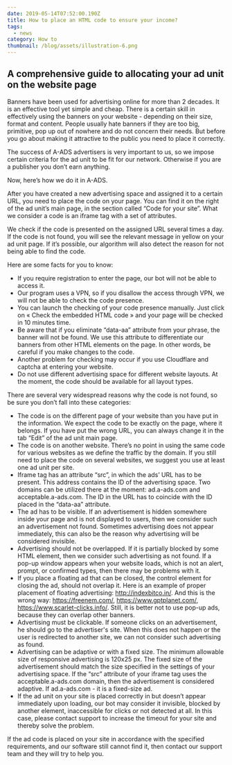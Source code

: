 ```yaml
---
date: 2019-05-14T07:52:00.190Z
title: How to place an HTML code to ensure your income?
tags:
  - news
category: How to
thumbnail: /blog/assets/illustration-6.png
---
```

## A comprehensive guide to allocating your ad unit on the website page

Banners have been used for advertising online for more than 2 decades. It is an effective tool yet simple and cheap. There is a certain skill in effectively using the banners on your website - depending on their size, format and content. People usually hate banners if they are too big, primitive, pop up out of nowhere and do not concern their needs. But before you go about making it attractive to the public you need to place it correctly. 

The success of A-ADS advertisers is very important to us, so we impose certain criteria for the ad unit to be fit for our network. Otherwise if you are a publisher you don’t earn anything.

Now, here’s how we do it in A-ADS.

After you have created a new advertising space and assigned it to a certain URL, you need to place the code on your page. You can find it on the right of the ad unit’s main page, in the section called “Code for your site”. What we consider a code is an iframe tag with a set of attributes.

We check if the code is presented on the assigned URL several times a day. If the code is not found, you will see the relevant message in yellow on your ad unit page. If it’s possible, our algorithm will also detect the reason for not being able to find the code. 

Here are some facts for you to know:

* If you require registration to enter the page, our bot will not be able to access it.
* Our program uses a VPN, so if you disallow the access through VPN, we will not be able to check the code presence.
* You can launch the checking of your code presence manually. Just click on « Check the embedded HTML code » and your page will be checked in 10 minutes time.
* Be aware that if you eliminate “data-aa” attribute from your phrase, the banner will not be found. We use this attribute to differentiate our banners from other HTML elements on the page. In other words, be careful if you make changes to the code.
* Another problem for checking may occur if you use Cloudflare and captcha at entering your website.
* Do not use different advertising space for different website layouts. At the moment, the code should be available for all layout types.

There are several very widespread reasons why the code is not found, so be sure you don’t fall into these categories:

* The code is on the different page of your website than you have put in the information. We expect the code to be exactly on the page, where it belongs. If you have put the wrong URL, you can always change it in the tab “Edit” of the ad unit main page.
* The code is on another website. There’s no point in using the same code for various websites as we define the traffic by the domain. If you still need to place the code on several websites, we suggest you use at least one ad unit per site.   
* Iframe tag has an attribute “src”, in which the ads’ URL has to be present. This address contains the ID of the advertising space. Two domains can be utilized there at the moment: ad.a-ads.com and acceptable.a-ads.com. The ID in the URL has to coincide with the ID placed in the “data-aa” attribute.
* The ad has to be visible. If an advertisement is hidden somewhere inside your page and is not displayed to users, then we consider such an advertisement not found. Sometimes advertising does not appear immediately, this can also be the reason why advertising will be considered invisible.
* Advertising should not be overlapped. If it is partially blocked by some HTML element, then we consider such advertising as not found. If a pop-up window appears when your website loads, which is not an alert, prompt, or confirmed types, then there may be problems with it.
* If you place a floating ad that can be closed, the control element for closing the ad, should not overlap it. Here is an example of proper placement of floating advertising: http://indexbitco.in/. And this is the wrong way: https://freenem.com/, https://www.gptplanet.com/, https://www.scarlet-clicks.info/. Still, it is better not to use pop-up ads, because they can overlap other banners.
* Advertising must be clickable. If someone clicks on an advertisement, he should go to the advertiser's site. When this does not happen or the user is redirected to another site, we can not consider such advertising as found.
* Advertising can be adaptive or with a fixed size. The minimum allowable size of responsive advertising is 120x25 px. The fixed size of the advertisement should match the size specified in the settings of your advertising space. If the “src” attribute of your iframe tag uses the acceptable.a-ads.com domain, then the advertisement is considered adaptive. If ad.a-ads.com - it is a fixed-size ad.
* If the ad unit on your site is placed correctly in but doesn’t appear immediately upon loading, our bot may consider it invisible, blocked by another element, inaccessible for clicks or not detected at all. In this case, please contact support to increase the timeout for your site and thereby solve the problem.

If the ad code is placed on your site in accordance with the specified requirements, and our software still cannot find it, then contact our support team and they will try to help you.
